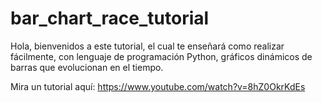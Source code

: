 # bar_chart_race_tutorial
Hola, bienvenidos a este tutorial, el cual te enseñará como realizar fácilmente, con lenguaje de programación Python, gráficos dinámicos de barras que evolucionan en el tiempo.

Mira un tutorial aquí: https://www.youtube.com/watch?v=8hZ0OkrKdEs
